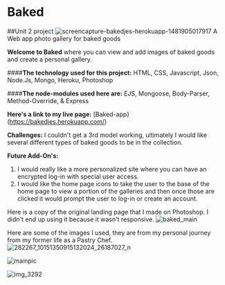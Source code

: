 # Baked
##Unit 2 project
![screencapture-bakedjes-herokuapp-1481905017917](https://cloud.githubusercontent.com/assets/22794560/21269578/73b0d6a2-c370-11e6-9096-9208dac3398d.png)
A Web app photo gallery for baked goods

**Welcome to Baked**
where you can view and add images of baked goods and create a personal gallery.

####**The technology used for this project:**
HTML, CSS, Javascript, Json, Node.Js, Mongo, Heroku, Photoshop

####**The node-modules used here are:**
EJS, Mongoose, Body-Parser, Method-Override, & Express

**Here's a link to my live page:**
[Baked-app}(https://bakedjes.herokuapp.com/)


**Challenges:**
I couldn't get a 3rd model working, ultimately I would like several different
types of baked goods to be in the collection.

**Future Add-On's:**
1.  I would really like a more personalized site where you can have an encrypted log-in
with special user access.
1.  I would like the home page icons to take the user to the base of the home page to view a portion of the galleries and then once those are clicked it would prompt the user to log-in or create an account.  

Here is a copy of the original landing page that I made on Photoshop. I didn't end up using it because it wasn't responsive.
![baked_main](https://cloud.githubusercontent.com/assets/22794560/21268481/3695fb5c-c36c-11e6-98a5-bb27cb06905f.jpg)

Here are some of the images I used, they are from my personal journey from my former life as a Pastry Chef.
![282267_10151350915132024_26187027_n](https://cloud.githubusercontent.com/assets/22794560/21268395/e1c82118-c36b-11e6-8aab-353add421494.jpg)

![mainpic](https://cloud.githubusercontent.com/assets/22794560/21268408/ec96baf0-c36b-11e6-99ac-2e3fef9576f4.jpg)

![img_3292](https://cloud.githubusercontent.com/assets/22794560/21268519/66872156-c36c-11e6-8cbf-aa3c10bc60fa.PNG)

